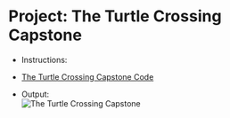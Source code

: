 # Project: The Turtle Crossing Capstone
- Instructions:<br>

- [The Turtle Crossing Capstone Code](main.py)

- Output:<br>
![The Turtle Crossing Capstone](../assets/img/23_project.png)
